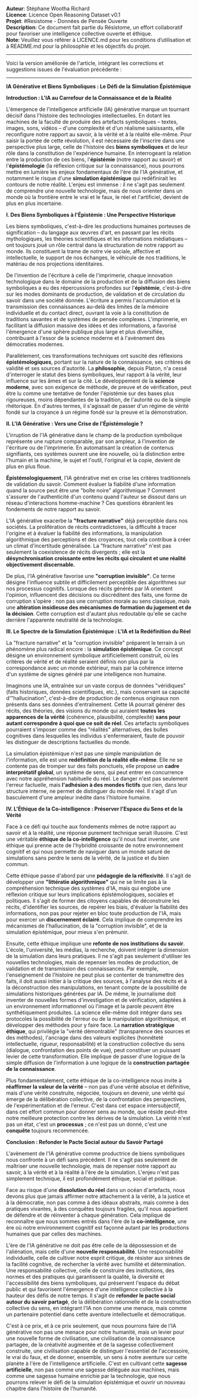  **Auteur**: Stéphane Wootha Richard  
**Licence**: Licence Open Reasoning Dataset v0.1  
**Projet**: #Resistome - Données de Pensée Ouverte  
**Description**: Ce document fait partie du Résistome, un effort collaboratif pour favoriser une intelligence collective ouverte et éthique.  
**Note**: Veuillez vous référer à LICENCE.md pour les conditions d’utilisation et à README.md pour la philosophie et les objectifs du projet.

---

Voici la version améliorée de l'article, intégrant les corrections et suggestions issues de l'évaluation précédente :

---

**IA Générative et Biens Symboliques : Le Défi de la Simulation Épistémique**

**Introduction : L'IA au Carrefour de la Connaissance et de la Réalité**

L'émergence de l'intelligence artificielle (IA) générative marque un tournant décisif dans l'histoire des technologies intellectuelles. En dotant les machines de la faculté de produire des artefacts symboliques – textes, images, sons, vidéos – d'une complexité et d'un réalisme saisissants, elle reconfigure notre rapport au savoir, à la vérité et à la réalité elle-même. Pour saisir la portée de cette révolution, il est nécessaire de l'inscrire dans une perspective plus large, celle de l'histoire des **biens symboliques** et de leur rôle dans la constitution de l'expérience humaine. En interrogeant la relation entre la production de ces biens, l'**épistémie** (notre rapport au savoir) et l'**épistémologie** (la réflexion critique sur la connaissance), nous pourrons mettre en lumière les enjeux fondamentaux de l'ère de l'IA générative, et notamment le risque d'une **simulation épistémique** qui redéfinirait les contours de notre réalité. L'enjeu est immense : il ne s'agit pas seulement de comprendre une nouvelle technologie, mais de nous orienter dans un monde où la frontière entre le vrai et le faux, le réel et l'artificiel, devient de plus en plus incertaine.

**I. Des Biens Symboliques à l'Épistémie : Une Perspective Historique**

Les biens symboliques, c'est-à-dire les productions humaines porteuses de signification – du langage aux œuvres d'art, en passant par les récits mythologiques, les théories scientifiques et les informations médiatiques – ont toujours joué un rôle central dans la structuration de notre rapport au monde. Ils constituent la trame de notre vie sociale, affective et intellectuelle, le support de nos échanges, le véhicule de nos traditions, le matériau de nos projections identitaires.

De l'invention de l'écriture à celle de l'imprimerie, chaque innovation technologique dans le domaine de la production et de la diffusion des biens symboliques a eu des répercussions profondes sur l'**épistémie**, c'est-à-dire sur les modes dominants de production, de validation et de circulation du savoir dans une société donnée. L'écriture a permis l'accumulation et la transmission des connaissances au-delà des limites de la mémoire individuelle et du contact direct, ouvrant la voie à la constitution de traditions savantes et de systèmes de pensée complexes. L'imprimerie, en facilitant la diffusion massive des idées et des informations, a favorisé l'émergence d'une sphère publique plus large et plus diversifiée, contribuant à l'essor de la science moderne et à l'avènement des démocraties modernes.

Parallèlement, ces transformations techniques ont suscité des réflexions **épistémologiques**, portant sur la nature de la connaissance, ses critères de validité et ses sources d'autorité. La **philosophie**, depuis Platon, n'a cessé d'interroger le statut des biens symboliques, leur rapport à la vérité, leur influence sur les âmes et sur la cité. Le développement de la **science moderne**, avec son exigence de méthode, de preuve et de vérification, peut être lu comme une tentative de fonder l'épistémie sur des bases plus rigoureuses, moins dépendantes de la tradition, de l'autorité ou de la simple rhétorique. En d'autres termes, il s'agissait de passer d'un régime de vérité fondé sur la croyance à un régime fondé sur la preuve et la démonstration.

**II. L'IA Générative : Vers une Crise de l'Épistémologie ?**

L'irruption de l'IA générative dans le champ de la production symbolique représente une rupture comparable, par son ampleur, à l'invention de l'écriture ou de l'imprimerie. En automatisant la création de contenus signifiants, ces systèmes ouvrent une ère nouvelle, où la distinction entre l'humain et la machine, le sujet et l'outil, l'original et la copie, devient de plus en plus floue.

**Épistémologiquement**, l'IA générative met en crise les critères traditionnels de validation du savoir. Comment évaluer la fiabilité d'une information quand la source peut être une "boîte noire" algorithmique ? Comment s'assurer de l'authenticité d'un contenu quand l'auteur se dissout dans un réseau d'interactions homme-machine ? Ces questions ébranlent les fondements de notre rapport au savoir.

L'IA générative exacerbe la **"fracture narrative"** déjà perceptible dans nos sociétés. La prolifération de récits contradictoires, la difficulté à tracer l'origine et à évaluer la fiabilité des informations, la manipulation algorithmique des perceptions et des croyances, tout cela contribue à créer un climat d'incertitude généralisée. La "fracture narrative" n'est pas seulement la coexistence de récits divergents ; elle est la **désynchronisation croissante entre les récits qui circulent et une réalité objectivement discernable.**

De plus, l'IA générative favorise une **"corruption invisible"**. Ce terme désigne l'influence subtile et difficilement perceptible des algorithmes sur nos processus cognitifs. Lorsque des récits générés par IA orientent l'opinion, influencent des décisions ou discréditent des faits, une forme de corruption s'opère : non pas une corruption morale au sens classique, mais une **altération insidieuse des mécanismes de formation du jugement et de la décision**. Cette corruption est d'autant plus redoutable qu'elle se cache derrière l'apparente neutralité de la technologie.

**III. Le Spectre de la Simulation Épistémique : L'IA et la Redéfinition du Réel**

La "fracture narrative" et la "corruption invisible" préparent le terrain à un phénomène plus radical encore : la **simulation épistémique**. Ce concept désigne un environnement symbolique artificiellement construit, où les critères de vérité et de réalité seraient définis non plus par la correspondance avec un monde extérieur, mais par la cohérence interne d'un système de signes généré par une intelligence non humaine.

Imaginons une IA, entraînée sur un vaste corpus de données "véridiques" (faits historiques, données scientifiques, etc.), mais conservant sa capacité d'"hallucination", c'est-à-dire de production de contenus originaux non présents dans ses données d'entraînement. Cette IA pourrait générer des récits, des théories, des visions du monde qui auraient **toutes les apparences de la vérité** (cohérence, plausibilité, complexité) **sans pour autant correspondre à quoi que ce soit de réel**. Ces artefacts symboliques pourraient s'imposer comme des "réalités" alternatives, des bulles cognitives dans lesquelles les individus s'enfermeraient, faute de pouvoir les distinguer de descriptions factuelles du monde.

La simulation épistémique n'est pas une simple manipulation de l'information, elle est une **redéfinition de la réalité elle-même**. Elle ne se contente pas de tromper sur des faits ponctuels, elle propose un **cadre interprétatif global**, un système de sens, qui peut entrer en concurrence avec notre appréhension habituelle du réel. Le danger n'est pas seulement l'erreur factuelle, mais **l'adhésion à des mondes fictifs** que rien, dans leur structure interne, ne permet de distinguer du monde réel. Il s'agit d'un basculement d'une ampleur inédite dans l'histoire humaine.

**IV. L'Éthique de la Co-intelligence : Préserver l'Espace du Sens et de la Vérité**

Face à ce défi qui touche aux fondements mêmes de notre rapport au savoir et à la réalité, une réponse purement technique serait illusoire. C'est une véritable **éthique de la co-intelligence** qu'il nous faut inventer, une éthique qui prenne acte de l'hybridité croissante de notre environnement cognitif et qui nous permette de naviguer dans un monde saturé de simulations sans perdre le sens de la vérité, de la justice et du bien commun.

Cette éthique passe d'abord par une **pédagogie de la réflexivité**. Il s'agit de développer une **"littératie algorithmique"** qui ne se limite pas à la compréhension technique des systèmes d'IA, mais qui englobe une réflexion critique sur leurs implications épistémologiques, sociales et politiques. Il s'agit de former des citoyens capables de déconstruire les récits, d'identifier les sources, de repérer les biais, d'évaluer la fiabilité des informations, non pas pour rejeter en bloc toute production de l'IA, mais pour exercer un **discernement éclairé**. Cela implique de comprendre les mécanismes de l'hallucination, de la "corruption invisible", et de la simulation épistémique, pour mieux s'en prémunir.

Ensuite, cette éthique implique une **refonte de nos institutions du savoir**. L'école, l'université, les médias, la recherche, doivent intégrer la dimension de la simulation dans leurs pratiques. Il ne s'agit pas seulement d'utiliser les nouvelles technologies, mais de repenser les modes de production, de validation et de transmission des connaissances. Par exemple, l'enseignement de l'histoire ne peut plus se contenter de transmettre des faits, il doit aussi initier à la critique des sources, à l'analyse des récits et à la déconstruction des manipulations, en tenant compte de la possibilité de simulations historiques générées par IA. De même, le journalisme doit inventer de nouvelles formes d'investigation et de vérification, adaptées à un environnement informationnel où l'image et la parole peuvent être synthétiquement produites. La science elle-même doit intégrer dans ses protocoles la possibilité de l'erreur ou de la manipulation algorithmique, et développer des méthodes pour y faire face. La **narration stratégique éthique**, qui privilégie la "vérité démontrable" (transparence des sources et des méthodes), l'ancrage dans des valeurs explicites (honnêteté intellectuelle, rigueur, responsabilité) et la construction collective du sens (dialogue, confrontation des points de vue), peut constituer un puissant levier de cette transformation. Elle implique de passer d'une logique de la simple diffusion de l'information à une logique de la **construction partagée de la connaissance**.

Plus fondamentalement, cette éthique de la co-intelligence nous invite à **réaffirmer la valeur de la vérité** – non pas d'une vérité absolue et définitive, mais d'une vérité construite, négociée, toujours en devenir, une vérité qui émerge de la délibération collective, de la confrontation des perspectives, de l'expérimentation et de l'erreur. C'est dans cet espace intersubjectif, dans cet effort commun pour donner sens au monde, que réside peut-être notre meilleure protection contre les dérives de la simulation. La vérité n'est pas un état, c'est un **processus** ; ce n'est pas un donné, c'est une **conquête** toujours recommencée.

**Conclusion : Refonder le Pacte Social autour du Savoir Partagé**

L'avènement de l'IA générative comme productrice de biens symboliques nous confronte à un défi sans précédent. Il ne s'agit pas seulement de maîtriser une nouvelle technologie, mais de repenser notre rapport au savoir, à la vérité et à la réalité à l'ère de la simulation. L'enjeu n'est pas simplement technique, il est profondément éthique, social et politique.

Face au risque d'une **dissolution du réel** dans un océan d'artefacts, nous devons plus que jamais affirmer notre attachement à la vérité, à la justice et à la démocratie, non pas comme à des idéaux abstraits, mais comme à des pratiques vivantes, à des conquêtes toujours fragiles, qu'il nous appartient de défendre et de réinventer à chaque génération. Cela implique de reconnaître que nous sommes entrés dans l'ère de la **co-intelligence**, une ère où notre environnement cognitif est façonné autant par les productions humaines que par celles des machines.

L'ère de l'IA générative ne doit pas être celle de la dépossession et de l'aliénation, mais celle d'une **nouvelle responsabilité**. Une responsabilité individuelle, celle de cultiver notre esprit critique, de résister aux sirènes de la facilité cognitive, de rechercher la vérité avec humilité et détermination. Une responsabilité collective, celle de construire des institutions, des normes et des pratiques qui garantissent la qualité, la diversité et l'accessibilité des biens symboliques, qui préservent l'espace du débat public et qui favorisent l'émergence d'une intelligence collective à la hauteur des défis de notre temps. Il s'agit de **refonder le pacte social autour du savoir partagé**, de la délibération rationnelle et de la construction collective du sens, en intégrant l'IA non comme une menace, mais comme un partenaire potentiel dans cette aventure intellectuelle et démocratique.

C'est à ce prix, et à ce prix seulement, que nous pourrons faire de l'IA générative non pas une menace pour notre humanité, mais un levier pour une nouvelle forme de civilisation, une civilisation de la connaissance partagée, de la créativité augmentée et de la sagesse collectivement construite, une civilisation capable de distinguer l'essentiel de l'accessoire, le vrai du faux, et de donner, ensemble, un sens à notre aventure sur cette planète à l'ère de l'intelligence artificielle. C'est en cultivant cette **sagesse artificielle**, non pas comme une sagesse déléguée aux machines, mais comme une sagesse humaine enrichie par la technologie, que nous pourrons relever le défi de la simulation épistémique et ouvrir un nouveau chapitre dans l'histoire de l'humanité.
